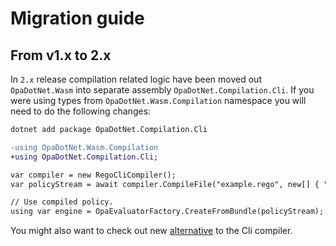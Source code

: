 # Migration guide

## From v1.x to 2.x

In `2.x` release compilation related logic have been moved out `OpaDotNet.Wasm` into separate assembly `OpaDotNet.Compilation.Cli`.
If you were using types from `OpaDotNet.Wasm.Compilation` namespace you will need to do the following changes:

```bash
dotnet add package OpaDotNet.Compilation.Cli
```

```diff
-using OpaDotNet.Wasm.Compilation
+using OpaDotNet.Compilation.Cli;

var compiler = new RegoCliCompiler();
var policyStream = await compiler.CompileFile("example.rego", new[] { "example/hello" });

// Use compiled policy.
using var engine = OpaEvaluatorFactory.CreateFromBundle(policyStream);
```

You might also want to check out new [alternative](https://github.com/me-viper/OpaDotNet.Compilation/tree/main/src/OpaDotNet.Compilation.Interop) to the Cli compiler.
